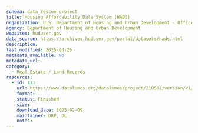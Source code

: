 ```yaml
---
schema: data_rescue_project 
title: Housing Affordability Data System (HADS)
organization: U.S. Department of Housing and Urban Development - Office of Policy Development and Research
agency: Department of Housing and Urban Development
websites: huduser.gov
data_source: https://archives.huduser.gov/portal/datasets/hads.html
description: 
last_modified: 2025-03-26
metadata_available: No
metadata_url: 
category:
  - Real Estate / Land Records
resources:
  - id: 111
    url: https://www.datalumos.org/datalumos/project/218582/version/V1/view
    format: 
    status: Finished
    size: 
    download_date: 2025-02-09
    maintainer: DRP, DL
    notes: 
---
```


